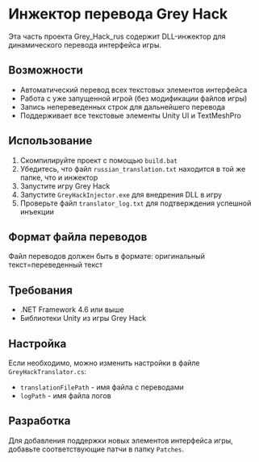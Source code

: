 # Инжектор перевода Grey Hack

Эта часть проекта Grey_Hack_rus содержит DLL-инжектор для динамического перевода интерфейса игры.

## Возможности

- Автоматический перевод всех текстовых элементов интерфейса
- Работа с уже запущенной игрой (без модификации файлов игры)
- Запись непереведенных строк для дальнейшего перевода
- Поддерживает все текстовые элементы Unity UI и TextMeshPro

## Использование

1. Скомпилируйте проект с помощью `build.bat`
2. Убедитесь, что файл `russian_translation.txt` находится в той же папке, что и инжектор
3. Запустите игру Grey Hack
4. Запустите `GreyHackInjector.exe` для внедрения DLL в игру
5. Проверьте файл `translator_log.txt` для подтверждения успешной инъекции

## Формат файла переводов

Файл переводов должен быть в формате:
оригинальный текст=переведенный текст
## Требования

- .NET Framework 4.6 или выше
- Библиотеки Unity из игры Grey Hack

## Настройка

Если необходимо, можно изменить настройки в файле `GreyHackTranslator.cs`:

- `translationFilePath` - имя файла с переводами
- `logPath` - имя файла логов

## Разработка

Для добавления поддержки новых элементов интерфейса игры, добавьте соответствующие патчи в папку `Patches`.
